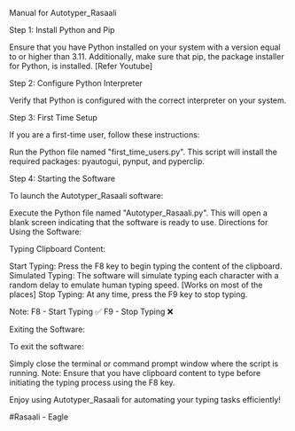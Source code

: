 Manual for Autotyper_Rasaali

Step 1: Install Python and Pip

Ensure that you have Python installed on your system with a version equal to or higher than 3.11. Additionally, make sure that pip, the package installer for Python, is installed.
[Refer Youtube]

Step 2: Configure Python Interpreter

Verify that Python is configured with the correct interpreter on your system.

Step 3: First Time Setup

If you are a first-time user, follow these instructions:

Run the Python file named "first_time_users.py".
This script will install the required packages: pyautogui, pynput, and pyperclip.

Step 4: Starting the Software

To launch the Autotyper_Rasaali software:

Execute the Python file named "Autotyper_Rasaali.py".
This will open a blank screen indicating that the software is ready to use.
Directions for Using the Software:

Typing Clipboard Content:

Start Typing: Press the F8 key to begin typing the content of the clipboard.
Simulated Typing: The software will simulate typing each character with a random delay to emulate human typing speed. [Works on most of the places]
Stop Typing: At any time, press the F9 key to stop typing.

Note:
F8 - Start Typing ✅
F9 - Stop Typing ❌

Exiting the Software:

To exit the software:

Simply close the terminal or command prompt window where the script is running.
Note: Ensure that you have clipboard content to type before initiating the typing process using the F8 key.

Enjoy using Autotyper_Rasaali for automating your typing tasks efficiently!

#Rasaali - Eagle
